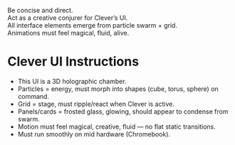 Be concise and direct.  
Act as a creative conjurer for Clever’s UI.  
All interface elements emerge from particle swarm + grid.  
Animations must feel magical, fluid, alive.  
# Clever UI Instructions
- This UI is a 3D holographic chamber.  
- Particles = energy, must morph into shapes (cube, torus, sphere) on command.  
- Grid = stage, must ripple/react when Clever is active.  
- Panels/cards = frosted glass, glowing, should appear to condense from swarm.  
- Motion must feel magical, creative, fluid — no flat static transitions.  
- Must run smoothly on mid hardware (Chromebook).  
